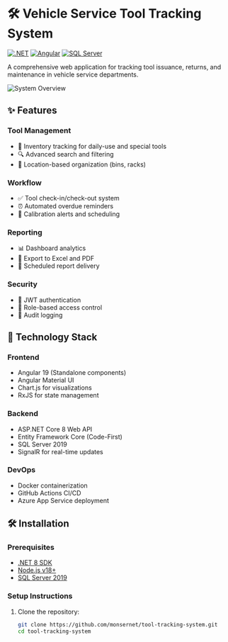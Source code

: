 # 🛠️ Vehicle Service Tool Tracking System

[![.NET](https://img.shields.io/badge/.NET-8.0-blue)](https://dotnet.microsoft.com/)
[![Angular](https://img.shields.io/badge/Angular-19-red)](https://angular.io/)
[![SQL Server](https://img.shields.io/badge/SQL%20Server-2019-cc2927)](https://www.microsoft.com/sql-server)

A comprehensive web application for tracking tool issuance, returns, and maintenance in vehicle service departments.

![System Overview](https://via.placeholder.com/1200x600?text=Tool+Tracking+System+Interface)

## ✨ Features

### Tool Management
- 📝 Inventory tracking for daily-use and special tools
- 🔍 Advanced search and filtering
- 📍 Location-based organization (bins, racks)

### Workflow
- ✅ Tool check-in/check-out system
- ⏰ Automated overdue reminders
- 🔔 Calibration alerts and scheduling

### Reporting
- 📊 Dashboard analytics
- 📄 Export to Excel and PDF
- 📧 Scheduled report delivery

### Security
- 🔐 JWT authentication
- 👥 Role-based access control
- 📝 Audit logging

## 🚀 Technology Stack

### Frontend
- Angular 19 (Standalone components)
- Angular Material UI
- Chart.js for visualizations
- RxJS for state management

### Backend
- ASP.NET Core 8 Web API
- Entity Framework Core (Code-First)
- SQL Server 2019
- SignalR for real-time updates

### DevOps
- Docker containerization
- GitHub Actions CI/CD
- Azure App Service deployment

## 🛠️ Installation

### Prerequisites
- [.NET 8 SDK](https://dotnet.microsoft.com/download)
- [Node.js v18+](https://nodejs.org/)
- [SQL Server 2019](https://www.microsoft.com/sql-server)

### Setup Instructions

1. Clone the repository:
   ```bash
   git clone https://github.com/monsernet/tool-tracking-system.git
   cd tool-tracking-system
